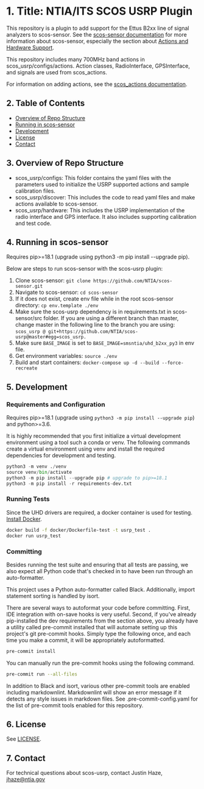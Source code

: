 # 1. Title: NTIA/ITS SCOS USRP Plugin

This repository is a plugin to add support for the Ettus B2xx line of signal analyzers
to scos-sensor. See the [scos-sensor documentation](
    https://github.com/NTIA/scos-sensor/blob/SMBWTB475_refactor_radio_interface/README.md)
for more information about scos-sensor, especially the section about
[Actions and Hardware Support](
    https://github.com/NTIA/scos-sensor/blob/SMBWTB475_refactor_radio_interface/DEVELOPING.md#actions-and-hardware-support).

This repository includes many 700MHz band actions in scos_usrp/configs/actions. Action
classes, RadioInterface, GPSInterface, and signals are used from scos_actions.

For information on adding actions, see the [scos_actions documentation](
    https://github.com/NTIA/scos-actions/blob/PublicRelease/README.md#adding-actions).

## 2. Table of Contents

- [Overview of Repo Structure](#3-overview-of-repo-structure)
- [Running in scos-sensor](#4-running-in-scos-sensor)
- [Development](#5-development)
- [License](#6-license)
- [Contact](#7-contact)

## 3. Overview of Repo Structure
- scos_usrp/configs: This folder contains the yaml files with the parameters used to
  initialize the USRP supported actions and sample calibration files.
- scos_usrp/discover: This includes the code to read yaml files and make actions
  available to scos-sensor.
- scos_usrp/hardware: This includes the USRP implementation of the radio interface and
  GPS interface. It also includes supporting calibration and test code.

## 4. Running in scos-sensor

Requires pip>=18.1 (upgrade using python3 -m pip install --upgrade pip).

Below are steps to run scos-sensor with the scos-usrp plugin:

1.	Clone scos-sensor: `git clone https://github.com/NTIA/scos-sensor.git`
1.	Navigate to scos-sensor: `cd scos-sensor`
1.	If it does not exist, create env file while in the root scos-sensor directory:
    `cp env.template ./env`
1.	Make sure the scos-usrp dependency is in requirements.txt in scos-sensor/src
    folder. If you are using a different branch than master, change master in the
    following line to the branch you are using:
    `scos_usrp @ git+https://github.com/NTIA/scos-usrp@master#egg=scos_usrp.`
1.	Make sure `BASE_IMAGE` is set to `BASE_IMAGE=smsntia/uhd_b2xx_py3` in env file.
1.	Get environment variables: `source ./env`
1.	Build and start containers: `docker-compose up -d --build --force-recreate`

## 5. Development

### Requirements and Configuration
Requires pip>=18.1 (upgrade using `python3 -m pip install --upgrade pip`) and
python>=3.6.

It is highly recommended that you first initialize a virtual development environment
using a tool such a conda or venv. The following commands create a virtual environment
using venv and install the required dependencies for development and testing.

```python
python3 -m venv ./venv
source venv/bin/activate
python3 -m pip install --upgrade pip # upgrade to pip>=18.1
python3 -m pip install -r requirements-dev.txt
```

### Running Tests
Since the UHD drivers are required, a docker container is used for testing. [Install
Docker](https://docs.docker.com/get-docker/).

```bash
docker build -f docker/Dockerfile-test -t usrp_test .
docker run usrp_test
```

### Committing

Besides running the test suite and ensuring that all tests are passing, we also expect
all Python code that's checked in to have been run through an auto-formatter.

This project uses a Python auto-formatter called Black. Additionally, import statement
sorting is handled by isort.

There are several ways to autoformat your code before committing. First, IDE
integration with on-save hooks is very useful. Second, if you've already pip-installed
the dev requirements from the section above, you already have a utility called
pre-commit installed that will automate setting up this project's git pre-commit hooks.
Simply type the following once, and each time you make a commit, it will be
appropriately autoformatted.

```bash
pre-commit install
```

You can manually run the pre-commit hooks using the following command.

```bash
pre-commit run --all-files
```

In addition to Black and isort, various other pre-commit tools are enabled including
markdownlint. Markdownlint will show an error message if it detects any style issues in
markdown files. See .pre-commit-config.yaml for the list of pre-commit tools enabled
for this repository.

## 6. License

See [LICENSE](LICENSE.md).

## 7. Contact

For technical questions about scos-usrp, contact Justin Haze, jhaze@ntia.gov
